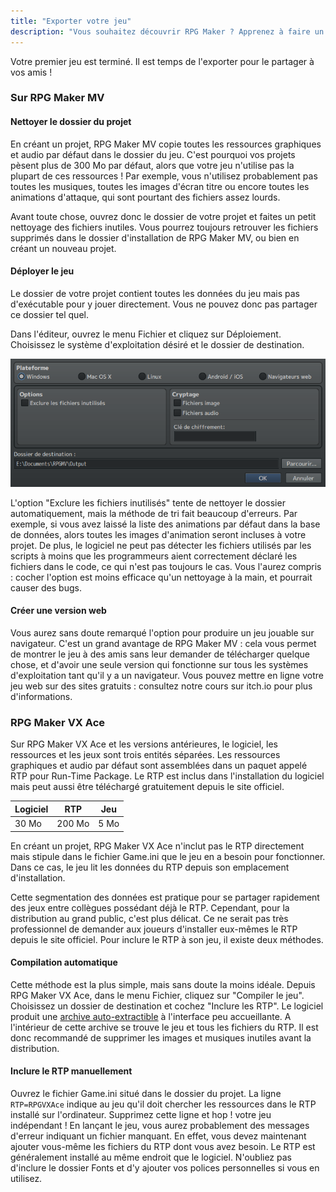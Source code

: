 ```yaml
---
title: "Exporter votre jeu"
description: "Vous souhaitez découvrir RPG Maker ? Apprenez à faire un premier jeu avec cette série de vidéos et astuces."
---
```


Votre premier jeu est terminé. Il est temps de l'exporter pour le partager à vos amis !

### Sur RPG Maker MV

#### Nettoyer le dossier du projet

En créant un projet, RPG Maker MV copie toutes les ressources graphiques et audio par défaut dans le dossier du jeu. C'est pourquoi vos projets pèsent plus de 300 Mo par défaut, alors que votre jeu n'utilise pas la plupart de ces ressources ! Par exemple, vous n'utilisez probablement pas toutes les musiques, toutes les images d'écran titre ou encore toutes les animations d'attaque, qui sont pourtant des fichiers assez lourds.

Avant toute chose, ouvrez donc le dossier de votre projet et faites un petit nettoyage des fichiers inutiles. Vous pourrez toujours retrouver les fichiers supprimés dans le dossier d'installation de RPG Maker MV, ou bien en créant un nouveau projet.

#### Déployer le jeu

Le dossier de votre projet contient toutes les données du jeu mais pas d'exécutable pour y jouer directement. Vous ne pouvez donc pas partager ce dossier tel quel.

Dans l'éditeur, ouvrez le menu Fichier et cliquez sur Déploiement. Choisissez le système d'exploitation désiré et le dossier de destination.

![Options de déploiement de RPG Maker MV](./deploiement.png)

L'option "Exclure les fichiers inutilisés" tente de nettoyer le dossier automatiquement, mais la méthode de tri fait beaucoup d'erreurs. Par exemple, si vous avez laissé la liste des animations par défaut dans la base de données, alors toutes les images d'animation seront incluses à votre projet. De plus, le logiciel ne peut pas détecter les fichiers utilisés par les scripts à moins que les programmeurs aient correctement déclaré les fichiers dans le code, ce qui n'est pas toujours le cas. Vous l'aurez compris : cocher l'option est moins efficace qu'un nettoyage à la main, et pourrait causer des bugs.

#### Créer une version web

Vous aurez sans doute remarqué l'option pour produire un jeu jouable sur navigateur. C'est un grand avantage de RPG Maker MV : cela vous permet de montrer le jeu à des amis sans leur demander de télécharger quelque chose, et d'avoir une seule version qui fonctionne sur tous les systèmes d'exploitation tant qu'il y a un navigateur. Vous pouvez mettre en ligne votre jeu web sur des sites gratuits : consultez notre cours sur itch.io pour plus d'informations.

### RPG Maker VX Ace

Sur RPG Maker VX Ace et les versions antérieures, le logiciel, les ressources et les jeux sont trois entités séparées. Les ressources graphiques et audio par défaut sont assemblées dans un paquet appelé RTP pour Run-Time Package. Le RTP est inclus dans l'installation du logiciel mais peut aussi être téléchargé gratuitement depuis le site officiel.

Logiciel | RTP    | Jeu
---------|--------|-----
30 Mo    | 200 Mo | 5 Mo

En créant un projet, RPG Maker VX Ace n'inclut pas le RTP directement mais stipule dans le fichier Game.ini que le jeu en a besoin pour fonctionner. Dans ce cas, le jeu lit les données du RTP depuis son emplacement d'installation.

Cette segmentation des données est pratique pour se partager rapidement des jeux entre collègues possédant déjà le RTP. Cependant, pour la distribution au grand public, c'est plus délicat. Ce ne serait pas très professionnel de demander aux joueurs d'installer eux-mêmes le RTP depuis le site officiel. Pour inclure le RTP à son jeu, il existe deux méthodes.

#### Compilation automatique

Cette méthode est la plus simple, mais sans doute la moins idéale. Depuis RPG Maker VX Ace, dans le menu Fichier, cliquez sur "Compiler le jeu". Choisissez un dossier de destination et cochez "Inclure les RTP". Le logiciel produit une [archive auto-extractible](https://fr.wikipedia.org/wiki/Auto-extractible) à l'interface peu accueillante. A l'intérieur de cette archive se trouve le jeu et tous les fichiers du RTP. Il est donc recommandé de supprimer les images et musiques inutiles avant la distribution.

#### Inclure le RTP manuellement

Ouvrez le fichier Game.ini situé dans le dossier du projet. La ligne `RTP=RPGVXAce` indique au jeu qu'il doit chercher les ressources dans le RTP installé sur l'ordinateur. Supprimez cette ligne et hop ! votre jeu indépendant ! En lançant le jeu, vous aurez probablement des messages d'erreur indiquant un fichier manquant. En effet, vous devez maintenant ajouter vous-même les fichiers du RTP dont vous avez besoin. Le RTP est généralement installé au même endroit que le logiciel. N'oubliez pas d'inclure le dossier Fonts et d'y ajouter vos polices personnelles si vous en utilisez.
